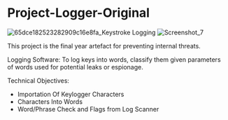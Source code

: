 # Project-Logger-Original


![65dce182523282909c16e8fa_Keystroke Logging](https://github.com/Abdurr224/Project-Logger-Original/assets/166424757/08ad5145-bb55-4d34-af34-f089e4a17bfc) 
![Screenshot_7](https://github.com/Abdurr224/Project-Logger-Original/assets/166424757/f03c1544-f1e4-4ba5-b4d8-b42a1c948881)


This project is the final year artefact for preventing internal threats.


Logging Software: To log keys into words, classify them given parameters of words used for potential leaks or espionage. 

Technical Objectives:
- Importation Of Keylogger Characters
- Characters Into Words                          
- Word/Phrase Check and Flags from Log Scanner

